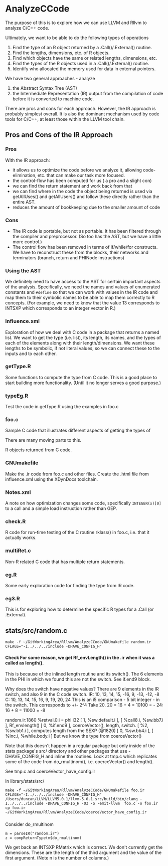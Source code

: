 # AnalyzeCCode

The purpose of this is to explore how we can use LLVM and Rllvm
to analyze C/C++ code.

Ultimately, we want to be able to do the following types of operations
1. Find the type of an R object returned by a .Call()/.External() routine.
1. Find the lengths, dimensions, etc. of R objects.
1. Find which objects have the same or related lengths, dimensions, etc.
1. Find the types of the R objects used in a .Call()/.External() routine.
1. Identify who allocated the memory used for data in external pointers.


We have two general approaches - analyze 
1. the Abstract Syntax Tree (AST)
1. the Intermediate Representation (IR) output from the compilation of code before it is converted
   to machine code.
   
There are pros and cons for each approach.
However, the IR approach is probably simplest overall.
It is also the dominant mechanism used by code tools for C/C++, at least those
within the LLVM tool chain.


## Pros and Cons of the IR Approach

### Pros
With the IR approach:
+ it allows us to optimize the code before we analyze it, allowing code-elimination, etc. that
 can make our task more focused.
+ the control-flow has been computed for us ( a pro and a slight con)
+ we can find the return statement and work back from that
+ we can find where in the code the object being returned is used
  via getAllUses() and getAllUsers() and follow these directly rather than the entire
  AST.
+ reduces the amount of bookkeeping due to the smaller amount of code

### Cons
+ The IR code is portable, but not as portable.  It has been filtered through the compiler
  and preprocessor. (So too has the AST, but we have a little more control.)
+ The control flow has been removed in terms of if/while/for constructs. We have to reconstruct
  these from the blocks, their networks and terminators (branch, return and PHINode instructions)


### Using the AST
We definitely need to have access to the AST for certain important aspects of the
analysis.
Specifically, we need the names and values of enumerated constants and `#define`
so that we can work with values in the IR code and map them to their symbolic names 
to be able to map them correctly to R concepts.
(For example, we need to know that the value 13 corresponds to INTSXP which corresponds to an
integer vector in R.)


### Influence.xml
Exploration of how we deal with C code in a package
that returns a named list.  We want to get the type (i.e. list),
its length, its names, and the types of each of the elements
along with their length/dimensions.
We want these lengths to be symbolic, if not literal values, 
so we can connect these to the inputs and to each other.

### getType.R
Some functions to compute the type from C code.
This is a good place to start building more functionality.
(Until it no longer serves a good purpose.)


### typeEg.R
Test the code in getType.R using the examples in foo.c

### foo.c
Sample C code that illustrates different aspects of getting the types of 

There are many moving parts to this.

R objects returned from C code.

### GNUmakefile
Make the .ir code from foo.c and other files.
Create the .html file from influence.xml using the XDynDocs toolchain.

### Notes.xml
A note on how optimization changes some code, specifically `INTEGER(x)[0]` to a call and a simple
load instruction rather than GEP.

### check.R
R code for run-time testing of the C routine rklass() in foo.c,
i.e. that it actually works.


### multiRet.c
Non-R related C code that has multiple return statements.



### eg.R
Some early exploration code for finding the type from IR code.

### eg3.R
This is for exploring how to determine the specific R types for a .Call
(or .External).





## stats/src/random.c 

```
make -f ~/GitWorkingArea/Rllvm/AnalyzeCCode/GNUmakefile random.ir CFLAGS="-I../../../include -DHAVE_CONFIG_H"
```

#### Check  For some reason, we get Rf_envLength() in the .ir when it was a called as length().
This is because of the inlined length routine and its switch().
The 6 elements in the PHI in which we found this are not the switch. See if.end9 block.

Why does the switch have negative values?
There are 9 elements in the IR switch, and also 9 in the C code switch.
IR: 10, 13, 14, 15, -16, 9, -13, -12, -8
C:  10, 13, 14, 15,  16, 9,  19,  20, 24
This is an i5 comparison - 5 bit integer - in the switch.
This corresponds to +/- 2^4
Take 20.  20 = 16 + 4 = 10100 = -
24:            16 + 8 = 11000 = -8

random.ir:1860
  %retval.0.i = phi i32 [ 1, %sw.default.i ], 
                        [ %call8.i, %sw.bb7.i ],   Rf_envlength()
						[ 0, %if.end9 ],           coerceVector(), length, switch.
						[ %2, %sw.bb1.i ],         computes length from the SEXP      (@1820)
						[ 0, %sw.bb4.i ], 
						[ %inc.i, %while.body.i ]
   But we know the type from coerceVector()
   
   
Note that this doesn't happen in a regular package
but only inside of the stats package's src/ directory and other packages that use -DHAVE_CONFIG_H
and inline the routines.
Look at tmp.c which replicates some of the code from do_rmultinom(), i.e. coerceVector() and length().

See tmp.c and coerceVector_have_config.ir 

In library/stats/src/
```
make -f ~/GitWorkingArea/Rllvm/AnalyzeCCode/GNUmakefile foo.ir CFLAGS="-I../../../include -DHAVE_CONFIG_H"
/Users/duncan/LLVM/LLVM5.0.1/llvm-5.0.1.src/build/bin/clang -I../../../include -DHAVE_CONFIG_H -O3 -S -emit-llvm  foo.c -o foo.ir
cp foo.ir ~/GitWorkingArea/Rllvm/AnalyzeCCode/coerceVector_have_config.ir
```

###


Consider do_rmultinom

```
m = parseIR("random.ir")
z = compReturnType(m$do_rmultinom)
```
We get back an INTSXP RMatrix which is correct.
We don't currently get the dimensions.
These are the length of the third argument and the value
of the first argument.  (Note n is the number of columns.)


